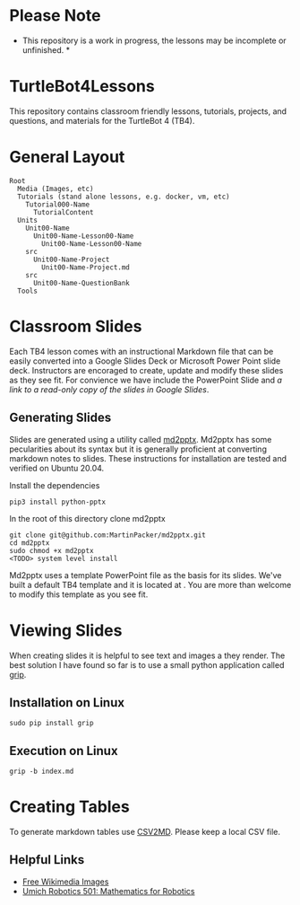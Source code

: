 # Please Note

* This repository is a work in progress, the lessons may be incomplete or unfinished. *

# TurtleBot4Lessons

This repository contains classroom friendly lessons, tutorials, projects, and questions, and materials for the TurtleBot 4 (TB4).

# General Layout

```
Root
  Media (Images, etc)
  Tutorials (stand alone lessons, e.g. docker, vm, etc)
    Tutorial000-Name
      TutorialContent
  Units
    Unit00-Name
      Unit00-Name-Lesson00-Name
        Unit00-Name-Lesson00-Name
	src
      Unit00-Name-Project
        Unit00-Name-Project.md
	src
      Unit00-Name-QuestionBank
  Tools  
```



# Classroom Slides

Each TB4 lesson comes with an instructional Markdown file that can be easily converted into a Google Slides Deck or Microsoft Power Point slide deck. Instructors are encoraged to create, update and modify these slides as they see fit. For convience we have include the PowerPoint Slide and *a link to a read-only copy of the slides in Google Slides*.

## Generating Slides

Slides are generated using a utility called [md2pptx](https://github.com/MartinPacker/md2pptx). Md2pptx has some pecularities about its syntax but it is generally proficient at converting markdown notes to slides. These instructions for installation are tested and verified on Ubuntu 20.04.

Install the dependencies 

```
pip3 install python-pptx
```

In the root of this directory clone md2pptx

```
git clone git@github.com:MartinPacker/md2pptx.git
cd md2pptx
sudo chmod +x md2pptx
<TODO> system level install 
```

Md2pptx uses a template PowerPoint file as the basis for its slides. We've built a default TB4 template and it is located at <TODO>. You are more than welcome to modify this template as you see fit.


# Viewing Slides

When creating slides it is helpful to see text and images a they render. The best solution I have found so far is to use a small python application called [grip](https://github.com/joeyespo/grip). 

## Installation on Linux 

```
sudo pip install grip
```

## Execution on Linux 

```
grip -b index.md

```
# Creating Tables 

To generate markdown tables use [CSV2MD](https://github.com/lzakharov/csv2md). Please keep a local CSV file. 


## Helpful Links

* [Free Wikimedia Images](https://commons.wikimedia.org/wiki/Main_Page)
* [Umich Robotics 501: Mathematics for Robotics](https://github.com/michiganrobotics/rob501)
